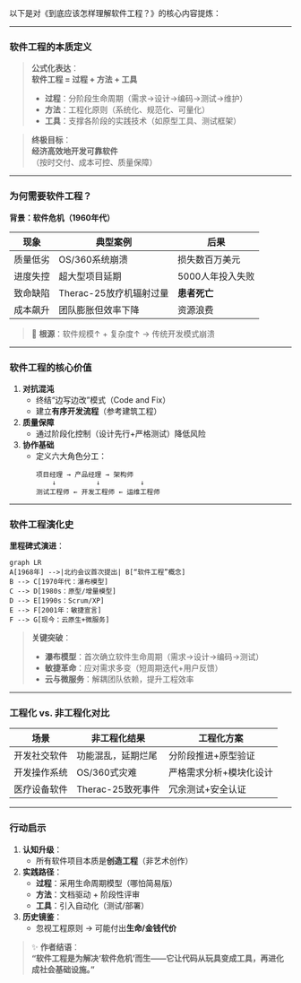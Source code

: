 以下是对《到底应该怎样理解软件工程？》的核心内容提炼：

---

### **软件工程的本质定义**
> **公式化表达**：  
> **软件工程 = 过程 + 方法 + 工具**  
> - **过程**：分阶段生命周期（需求→设计→编码→测试→维护）  
> - **方法**：工程化原则（系统化、规范化、可量化）  
> - **工具**：支撑各阶段的实践技术（如原型工具、测试框架）  

> **终极目标**：  
> **经济高效地开发可靠软件**  
> （按时交付、成本可控、质量保障）

---

### **为何需要软件工程？**
**背景：软件危机（1960年代）**  

| **现象**         | **典型案例**                  | **后果**                     |
|------------------|-----------------------------|----------------------------|
| 质量低劣         | OS/360系统崩溃              | 损失数百万美元               |
| 进度失控         | 超大型项目延期              | 5000人年投入失败            |
| 致命缺陷         | Therac-25放疗机辐射过量     | **患者死亡**               |
| 成本飙升         | 团队膨胀但效率下降          | 资源浪费                   |

> 📌 **根源**：软件规模↑ + 复杂度↑ → 传统开发模式崩溃

---

### **软件工程的核心价值**
1. **对抗混沌**  
   - 终结“边写边改”模式（Code and Fix）  
   - 建立**有序开发流程**（参考建筑工程）  
2. **质量保障**  
   - 通过阶段化控制（设计先行+严格测试）降低风险  
3. **协作基础**  
   - 定义六大角色分工：  
     ```
     项目经理 → 产品经理 → 架构师  
         ↓          ↓          ↓  
     测试工程师 ← 开发工程师 ← 运维工程师  
     ```

---

### **软件工程演化史**
**里程碑式演进**：  
```mermaid
graph LR
A[1968年] -->|北约会议首次提出| B[“软件工程”概念]
B --> C[1970年代：瀑布模型]
C --> D[1980s：原型/增量模型]
D --> E[1990s：Scrum/XP]
E --> F[2001年：敏捷宣言]
F --> G[现今：云原生+微服务]
```
> **关键突破**：  
> - **瀑布模型**：首次确立软件生命周期（需求→设计→编码→测试）  
> - **敏捷革命**：应对需求多变（短周期迭代+用户反馈）  
> - **云与微服务**：解耦团队依赖，提升工程效率  

---

### **工程化 vs. 非工程化对比**
| **场景**       | **非工程化结果**          | **工程化方案**               |
|----------------|-------------------------|----------------------------|
| 开发社交软件   | 功能混乱，延期烂尾        | 分阶段推进+原型验证          |
| 开发操作系统   | OS/360式灾难             | 严格需求分析+模块化设计      |
| 医疗设备软件   | Therac-25致死事件         | 冗余测试+安全认证            |

---

### **行动启示**
1. **认知升级**：  
   - 所有软件项目本质是**创造工程**（非艺术创作）  
2. **实践路径**：  
   - **过程**：采用生命周期模型（哪怕简易版）  
   - **方法**：文档驱动 + 阶段性评审  
   - **工具**：引入自动化（测试/部署）  
3. **历史镜鉴**：  
   - 忽视工程原则 → 可能付出**生命/金钱代价**  

> ✨ **作者结语**：  
> **“软件工程是为解决‘软件危机’而生——它让代码从玩具变成工具，再进化成社会基础设施。”**